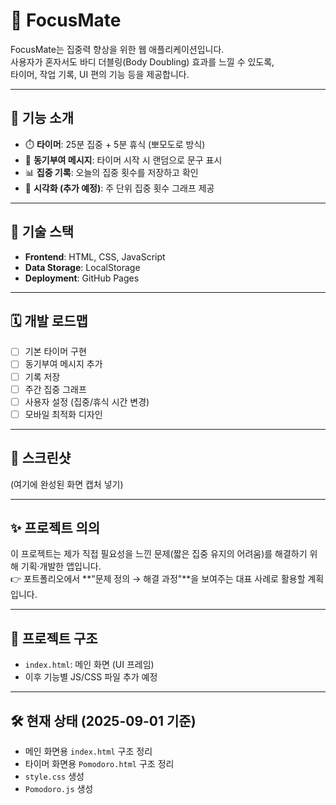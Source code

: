 # 🌟 FocusMate

FocusMate는 집중력 향상을 위한 웹 애플리케이션입니다.  
사용자가 혼자서도 바디 더블링(Body Doubling) 효과를 느낄 수 있도록,  
타이머, 작업 기록, UI 편의 기능 등을 제공합니다.

---

## 🚀 기능 소개
- ⏱️ **타이머**: 25분 집중 + 5분 휴식 (뽀모도로 방식)
- 💬 **동기부여 메시지**: 타이머 시작 시 랜덤으로 문구 표시
- 📊 **집중 기록**: 오늘의 집중 횟수를 저장하고 확인
- 📅 **시각화 (추가 예정)**: 주 단위 집중 횟수 그래프 제공

---

## 📂 기술 스택
- **Frontend**: HTML, CSS, JavaScript
- **Data Storage**: LocalStorage
- **Deployment**: GitHub Pages

---

## 🗓️ 개발 로드맵
- [ ] 기본 타이머 구현
- [ ] 동기부여 메시지 추가
- [ ] 기록 저장
- [ ] 주간 집중 그래프
- [ ] 사용자 설정 (집중/휴식 시간 변경)
- [ ] 모바일 최적화 디자인

---

## 📸 스크린샷
(여기에 완성된 화면 캡처 넣기)

---

## ✨ 프로젝트 의의
이 프로젝트는 제가 직접 필요성을 느낀 문제(짧은 집중 유지의 어려움)를 해결하기 위해 기획·개발한 앱입니다.  
👉 포트폴리오에서 **"문제 정의 → 해결 과정"**을 보여주는 대표 사례로 활용할 계획입니다.

---

## 📂 프로젝트 구조
- `index.html`: 메인 화면 (UI 프레임)
- 이후 기능별 JS/CSS 파일 추가 예정

---

## 🛠️ 현재 상태 (2025-09-01 기준)
- 메인 화면용 `index.html` 구조 정리
- 타이머 화면용 `Pomodoro.html` 구조 정리
- `style.css` 생성
- `Pomodoro.js` 생성


